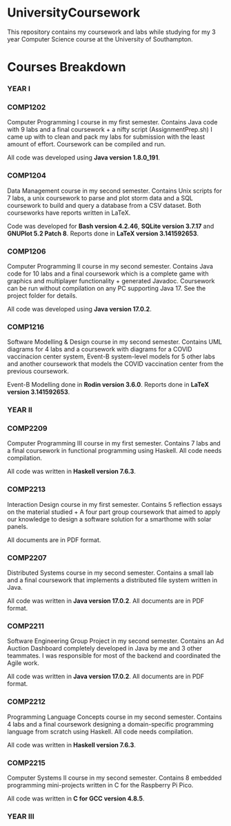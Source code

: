 # UniversityCoursework
This repository contains my coursework and labs while studying for my 3 year Computer Science course at the University of Southampton.

# Courses Breakdown

### YEAR I

### COMP1202
Computer Programming I course in my first semester. Contains Java code with 9 labs and a final coursework + a nifty script (AssignmentPrep.sh) I came up with to clean and pack my labs for submission with the least amount of effort. Coursework can be compiled and run.

All code was developed using **Java version 1.8.0_191**.

### COMP1204
Data Management course in my second semester. Contains Unix scripts for 7 labs, a unix coursework to parse and plot storm data and a SQL coursework to build and query a database from a CSV dataset. Both courseworks have reports written in LaTeX.

Code was developed for **Bash version 4.2.46**, **SQLite version 3.7.17** and **GNUPlot 5.2 Patch 8**. Reports done in **LaTeX version 3.141592653**.

### COMP1206
Computer Programming II course in my second semester. Contains Java code for 10 labs and a final coursework which is a complete game with graphics and multiplayer functionality + generated Javadoc. Coursework can be run without compilation on any PC supporting Java 17. See the project folder for details.

All code was developed using **Java version 17.0.2**.

### COMP1216
Software Modelling & Design course in my second semester. Contains UML diagrams for 4 labs and a coursework with diagrams for a COVID vaccinacion center system, Event-B system-level models for 5 other labs and another coursework that models the COVID vaccination center from the previous coursework.

Event-B Modelling done in **Rodin version 3.6.0**. Reports done in **LaTeX version 3.141592653**.

### YEAR II

### COMP2209

Computer Programming III course in my first semester. Contains 7 labs and a final coursework in functional programming using Haskell. All code needs compilation.

All code was written in **Haskell version 7.6.3**.

### COMP2213

Interaction Design course in my first semester. Contains 5 reflection essays on the material studied + A four part group coursework that aimed to apply our knowledge to design a software solution for a smarthome with solar panels.

All documents are in PDF format.

### COMP2207

Distributed Systems course in my second semester. Contains a small lab and a final coursework that implements a distributed file system written in Java.

All code was written in **Java version 17.0.2**. All documents are in PDF format.

### COMP2211

Software Engineering Group Project in my second semester. Contains an Ad Auction Dashboard completely developed in Java by me and 3 other teammates. I was responsible for most of the backend and coordinated the Agile work.

All code was written in **Java version 17.0.2**. All documents are in PDF format.

### COMP2212

Programming Language Concepts course in my second semester. Contains 4 labs and a final coursework designing a domain-specific programming language from scratch using Haskell. All code needs compilation.

All code was written in **Haskell version 7.6.3**.

### COMP2215

Computer Systems II course in my second semester. Contains 8 embedded programming mini-projects written in C for the Raspberry Pi Pico.

All code was written in **C for GCC version 4.8.5**.

### YEAR III
